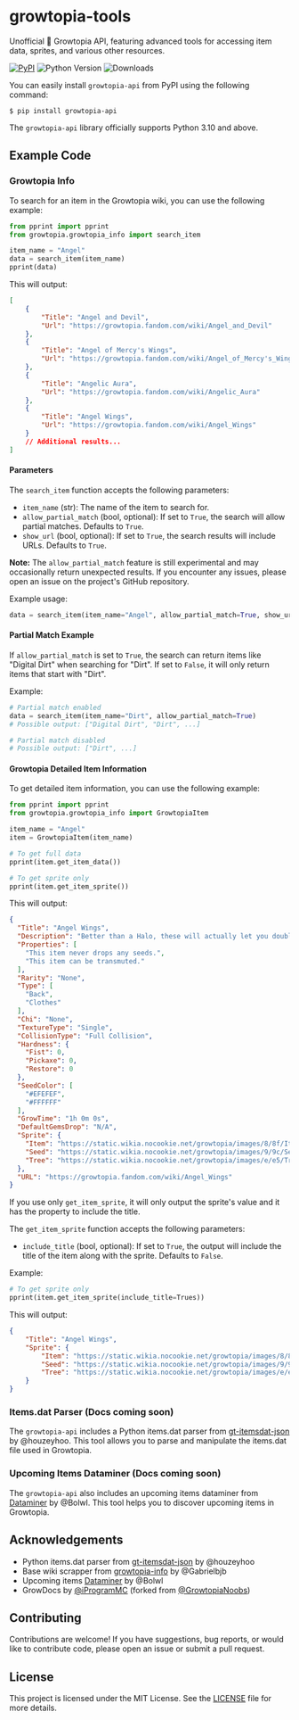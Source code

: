 # growtopia-tools

Unofficial 🌲 Growtopia API, featuring advanced tools for accessing item data, sprites, and various other resources.

[![PyPI](https://img.shields.io/pypi/v/growtopia-api.svg)](https://pypi.org/project/growtopia-api/)
![Python Version](https://img.shields.io/pypi/pyversions/growtopia-api.svg)
![Downloads](https://img.shields.io/pypi/dm/growtopia-api.svg)

You can easily install `growtopia-api` from PyPI using the following command:

```console
$ pip install growtopia-api
```

The `growtopia-api` library officially supports Python 3.10 and above.

## Example Code

### Growtopia Info

To search for an item in the Growtopia wiki, you can use the following example:

```python
from pprint import pprint
from growtopia.growtopia_info import search_item

item_name = "Angel"
data = search_item(item_name)
pprint(data)
```

This will output:

```json
[
    {
        "Title": "Angel and Devil",
        "Url": "https://growtopia.fandom.com/wiki/Angel_and_Devil"
    },
    {
        "Title": "Angel of Mercy's Wings",
        "Url": "https://growtopia.fandom.com/wiki/Angel_of_Mercy's_Wings"
    },
    {
        "Title": "Angelic Aura",
        "Url": "https://growtopia.fandom.com/wiki/Angelic_Aura"
    },
    {
        "Title": "Angel Wings",
        "Url": "https://growtopia.fandom.com/wiki/Angel_Wings"
    }
    // Additional results...
]
```

#### Parameters

The `search_item` function accepts the following parameters:

- `item_name` (str): The name of the item to search for.
- `allow_partial_match` (bool, optional): If set to `True`, the search will allow partial matches. Defaults to `True`.
- `show_url` (bool, optional): If set to `True`, the search results will include URLs. Defaults to `True`.

**Note:** The `allow_partial_match` feature is still experimental and may occasionally return unexpected results. If you encounter any issues, please open an issue on the project's GitHub repository.

Example usage:

```python
data = search_item(item_name="Angel", allow_partial_match=True, show_url=True)
```

#### Partial Match Example

If `allow_partial_match` is set to `True`, the search can return items like "Digital Dirt" when searching for "Dirt". If set to `False`, it will only return items that start with "Dirt".

Example:

```python
# Partial match enabled
data = search_item(item_name="Dirt", allow_partial_match=True)
# Possible output: ["Digital Dirt", "Dirt", ...]

# Partial match disabled
# Possible output: ["Dirt", ...]
```

#### Growtopia Detailed Item Information

To get detailed item information, you can use the following example:

```python
from pprint import pprint
from growtopia.growtopia_info import GrowtopiaItem

item_name = "Angel"
item = GrowtopiaItem(item_name)

# To get full data
pprint(item.get_item_data())

# To get sprite only
pprint(item.get_item_sprite())
```

This will output:

```json
{
  "Title": "Angel Wings",
  "Description": "Better than a Halo, these will actually let you double jump!",
  "Properties": [
    "This item never drops any seeds.",
    "This item can be transmuted."
  ],
  "Rarity": "None",
  "Type": [
    "Back",
    "Clothes"
  ],
  "Chi": "None",
  "TextureType": "Single",
  "CollisionType": "Full Collision",
  "Hardness": {
    "Fist": 0,
    "Pickaxe": 0,
    "Restore": 0
  },
  "SeedColor": [
    "#EFEFEF",
    "#FFFFFF"
  ],
  "GrowTime": "1h 0m 0s",
  "DefaultGemsDrop": "N/A",
  "Sprite": {
    "Item": "https://static.wikia.nocookie.net/growtopia/images/8/8f/ItemSprites.png/...",
    "Seed": "https://static.wikia.nocookie.net/growtopia/images/9/9c/SeedSprites.png/...",
    "Tree": "https://static.wikia.nocookie.net/growtopia/images/e/e5/TreeSprites.png/..."
  },
  "URL": "https://growtopia.fandom.com/wiki/Angel_Wings"    
}
```
If you use only `get_item_sprite`, it will only output the sprite's value and it has the property to include the title.

The `get_item_sprite` function accepts the following parameters:

- `include_title` (bool, optional): If set to `True`, the output will include the title of the item along with the sprite. Defaults to `False`.

Example:

```python
# To get sprite only
pprint(item.get_item_sprite(include_title=Trues))
```

This will output:

```json
{
    "Title": "Angel Wings",
    "Sprite": {
        "Item": "https://static.wikia.nocookie.net/growtopia/images/8/8f/ItemSprites.png/...",
        "Seed": "https://static.wikia.nocookie.net/growtopia/images/9/9c/SeedSprites.png/...",
        "Tree": "https://static.wikia.nocookie.net/growtopia/images/e/e5/TreeSprites.png/..."
    }
}
```

### Items.dat Parser (Docs coming soon)

The `growtopia-api` includes a Python items.dat parser from [gt-itemsdat-json](https://github.com/houzeyhoo/gt-itemsdat-json) by @houzeyhoo. This tool allows you to parse and manipulate the items.dat file used in Growtopia.

### Upcoming Items Dataminer (Docs coming soon)

The `growtopia-api` also includes an upcoming items dataminer from [Dataminer](https://github.com/Bolwl/Dataminer) by @Bolwl. This tool helps you to discover upcoming items in Growtopia. 

## Acknowledgements

- Python items.dat parser from [gt-itemsdat-json](https://github.com/houzeyhoo/gt-itemsdat-json) by @houzeyhoo
- Base wiki scrapper from [growtopia-info](https://github.com/Gabrielbjb/growtopia-info) by @Gabrielbjb 
- Upcoming items [Dataminer](https://github.com/Bolwl/Dataminer) by @Bolwl
- GrowDocs by [@iProgramMC](https://github.com/iProgramMC/GrowDocs) (forked from [@GrowtopiaNoobs](https://github.com/GrowtopiaNoobs/GrowDocs))

## Contributing

Contributions are welcome! If you have suggestions, bug reports, or would like to contribute code, please open an issue or submit a pull request.

## License

This project is licensed under the MIT License. See the [LICENSE](LICENSE) file for more details.